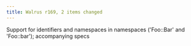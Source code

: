 ```yaml
---
title: Walrus r169, 2 items changed
---
```


Support for identifiers and namespaces in namespaces ('Foo::Bar' and 'Foo::bar'); accompanying specs
